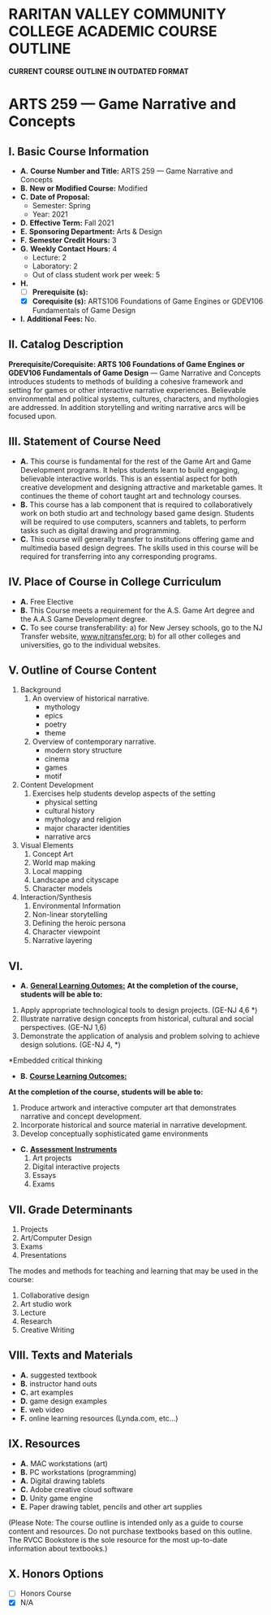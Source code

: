 # RARITAN VALLEY COMMUNITY COLLEGE ACADEMIC COURSE OUTLINE

**CURRENT COURSE OUTLINE IN OUTDATED FORMAT**

# ARTS 259 — Game Narrative and Concepts

## I. Basic Course Information

- **A.** **Course Number and Title:** ARTS 259 — Game Narrative and Concepts
- **B.** **New or Modified Course:** Modified
- **C.** **Date of Proposal:**  
    - Semester: Spring  
    - Year: 2021
- **D.** **Effective Term:** Fall 2021
- **E.** **Sponsoring Department:** Arts & Design
- **F.** **Semester Credit Hours:** 3
- **G.** **Weekly Contact Hours:** 4 
    - Lecture: 2
    - Laboratory: 2  
    - Out of class student work per week: 5
- **H.** 
    - [ ] **Prerequisite (s):**
    - [x] **Corequisite (s):** ARTS106 Foundations of Game Engines or GDEV106 Fundamentals of Game Design
- **I.** **Additional Fees:** No.

## II. Catalog Description

**Prerequisite/Corequisite: ARTS 106 Foundations of Game Engines or GDEV106 Fundamentals of Game Design** — Game Narrative and Concepts introduces students to methods of building a cohesive framework and setting for games or other interactive narrative experiences. Believable environmental and political systems, cultures, characters, and mythologies are addressed. In addition storytelling and writing narrative arcs will be focused upon.

## III. Statement of Course Need

- **A.** This course is fundamental for the rest of the Game Art and Game Development programs. It helps students learn to build engaging, believable interactive worlds. This is an essential aspect for both creative development and designing attractive and marketable games. It continues the theme of cohort taught art and technology courses.
- **B.** This course has a lab component that is required to collaboratively work on both studio art and technology based game design. Students will be required to use computers, scanners and tablets, to perform tasks such as digital drawing and programming.
- **C.** This course will generally transfer to institutions offering game and multimedia based
design degrees. The skills used in this course will be required for transferring into any
corresponding programs.

## IV. Place of Course in College Curriculum

- **A.** Free Elective
- **B.** This Course meets a requirement for the A.S. Game Art degree and the A.A.S Game Development degree.
- **C.** To see course transferability: a) for New Jersey schools, go to the NJ Transfer website, www.njtransfer.org; b) for all other colleges and universities, go to the individual websites.

## V. Outline of Course Content

1. Background
    1. An overview of historical narrative.
        - mythology
        - epics
        - poetry
        - theme
    2. Overview of contemporary narrative.
        - modern story structure
        - cinema
        - games
        - motif
1. Content Development
    1. Exercises help students develop aspects of the setting
        - physical setting
        - cultural history
        - mythology and religion
        - major character identities
        - narrative arcs
1. Visual Elements
    1. Concept Art
    1. World map making
    1. Local mapping
    1. Landscape and cityscape
    1. Character models
1. Interaction/Synthesis
    1. Environmental Information
    1. Non-linear storytelling
    1. Defining the heroic persona
    1. Character viewpoint
    1. Narrative layering

## VI. 

- **A.** **<u>General Learning Outomes:</u>**
**At the completion of the course, students will be able to:** 
1. Apply appropriate technological tools to design projects. (GE-NJ 4,6 *)
2. Illustrate narrative design concepts from historical, cultural and social perspectives. (GE-NJ 1,6)
3. Demonstrate the application of analysis and problem solving to achieve design solutions. (GE-NJ 4, *)  

*Embedded critical thinking

- **B.** **<u>Course Learning Outcomes:</u>**  

**At the completion of the course, students will be able to:**  
1. Produce artwork and interactive computer art that demonstrates narrative and concept development.
2. Incorporate historical and source material in narrative development.
3. Develop conceptually sophisticated game environments

- **C.** **<u>Assessment Instruments</u>**  
    1. Art projects
    2. Digital interactive projects
    3. Essays
    4. Exams

## VII. Grade Determinants

1. Projects
1. Art/Computer Design
1. Exams
1. Presentations

The modes and methods for teaching and learning that may be used in the course:

1. Collaborative design
1. Art studio work
1. Lecture
1. Research
1. Creative Writing

## VIII. Texts and Materials

- **A.** suggested textbook
- **B.** instructor hand outs
- **C.** art examples
- **D.** game design examples
- **E.** web video
- **F.** online learning resources (Lynda.com, etc…)

## IX. Resources
- **A.** MAC workstations (art)
- **B.** PC workstations (programming)
- **A.** Digital drawing tablets
- **C.** Adobe creative cloud software
- **D.** Unity game engine
- **E.** Paper drawing tablet, pencils and other art supplies

(Please Note: The course outline is intended only as a guide to course content and resources. Do not purchase textbooks based on this outline. The RVCC Bookstore is the sole resource for the most up-to-date information about textbooks.)

## X. Honors Options
- [ ] Honors Course
- [x] N/A